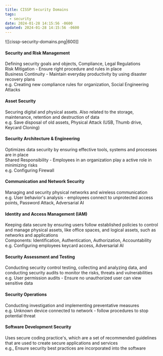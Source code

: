 ```yaml
---
title: CISSP Security Domains
tags:
  - security
date: 2024-01-28 14:15:56 -0600
updated: 2024-01-28 14:15:56 -0600
---
```


![[cissp-security-domains.png|600]]

#### Security and Risk Management  
Defining security goals and objects, Compliance, Legal Regulations  
Risk Mitigation - Ensure right procedure and rules in place  
Business Continuity - Maintain everyday productivity by using disaster recovery plans  
e.g. Creating new compliance rules for organization, Social Engineering Attacks

#### Asset Security
Securing digital and physical assets. Also related to the storage, maintenance, retention and destruction of data  
e.g. Save disposal of old assets, Physical Attack (USB, Thumb drive, Keycard Cloning)

#### Security Architecture & Engineering
Optimizes data security by ensuring effective tools, systems and processes are in place  
Shared Responsibility - Employees in an organization play a active role in minimizing risks  
e.g. Configuring Firewall

#### Communication and Network Security  
Managing and security physical networks and wireless communication  
e.g. User behavior's analysis - employees connect to unprotected access points, Password Attack, Adversarial AI

#### Identity and Access Management (IAM)
Keeping data secure by ensuring users follow established policies to control and manage physical assets, like office spaces, and logical assets, such as networks and applications  
Components: Identification, Authentication, Authorization, Accountability  
e.g. Configuring employees keycard access, Adversarial AI

#### Security Assessment and Testing  
Conducting security control testing, collecting and analyzing data, and conducting security audits to monitor the risks, threats and vulnerabilities  
e.g. User permission audits - Ensure no unauthorized user can view sensitive data

#### Security Operations
Conducting investigation and implementing preventative measures  
e.g. Unknown device connected to network - follow procedures to stop potential threat

#### Software Development Security  
Uses secure coding practice's, which are a set of recommended guidelines that are used to create secure applications and services  
e.g., Ensure security best practices are incorporated into the software
